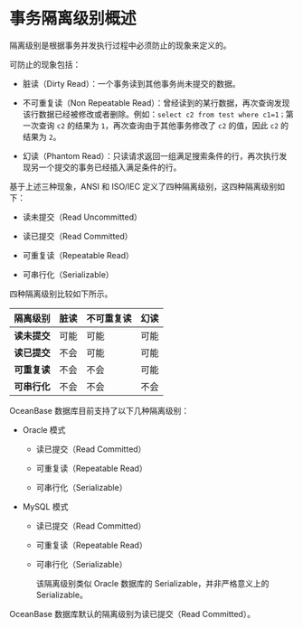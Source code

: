 # 事务隔离级别概述

隔离级别是根据事务并发执行过程中必须防止的现象来定义的。

可防止的现象包括：

* 脏读（Dirty Read）：一个事务读到其他事务尚未提交的数据。

* 不可重复读（Non Repeatable Read）：曾经读到的某行数据，再次查询发现该行数据已经被修改或者删除。例如：`select c2 from test where c1=1；`第一次查询 `c2` 的结果为 `1`，再次查询由于其他事务修改了 `c2` 的值，因此 `c2` 的结果为 `2`。

* 幻读（Phantom Read）：只读请求返回一组满足搜索条件的行，再次执行发现另一个提交的事务已经插入满足条件的行。

基于上述三种现象，ANSI 和 ISO/IEC 定义了四种隔离级别，这四种隔离级别如下：

* 读未提交（Read Uncommitted）

* 读已提交（Read Committed）

* 可重复读（Repeatable Read）

* 可串行化（Serializable）

四种隔离级别比较如下所示。

|   隔离级别   | 脏读 | 不可重复读 | 幻读 |
|----------|----|-------|----|
| **读未提交** | 可能 | 可能    | 可能 |
| **读已提交** | 不会 | 可能    | 可能 |
| **可重复读** | 不会 | 不会    | 可能 |
| **可串行化** | 不会 | 不会    | 不会 |

OceanBase 数据库目前支持了以下几种隔离级别：

* Oracle 模式

  * 读已提交（Read Committed）

  * 可重复读（Repeatable Read）

  * 可串行化（Serializable）

* MySQL 模式

  * 读已提交（Read Committed）

  * 可重复读（Repeatable Read）

  * 可串行化（Serializable）

    该隔离级别类似 Oracle 数据库的 Serializable，并非严格意义上的 Serializable。

OceanBase 数据库默认的隔离级别为读已提交（Read Committed）。
